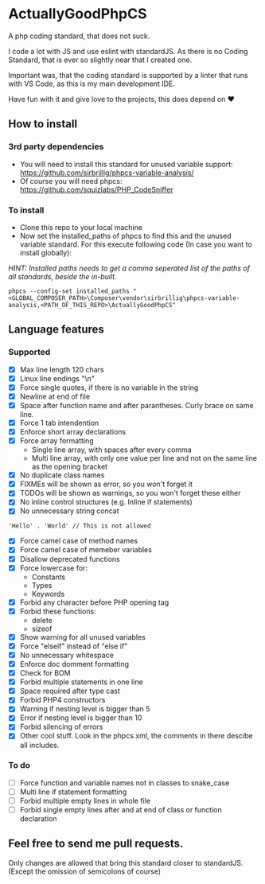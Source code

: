 # ActuallyGoodPhpCS
A php coding standard, that does not suck.

I code a lot with JS and use eslint with standardJS. As there is no Coding Standard, that is ever so slightly near that I created one.

Important was, that the coding standard is supported by a linter that runs with VS Code, as this is my main development IDE.

Have fun with it and give love to the projects, this does depend on ♥

## How to install

### 3rd party dependencies

- You will need to install this standard for unused variable support: https://github.com/sirbrillig/phpcs-variable-analysis/
- Of course you will need phpcs: https://github.com/squizlabs/PHP_CodeSniffer

### To install

- Clone this repo to your local machine
- Now set the installed_paths of phpcs to find this and the unused variable standard. For this execute following code (In case you want to install globally):

*HINT: Installed paths needs to get a comma seperated list of the paths of all standards, beside the in-built.*

```
phpcs --config-set installed_paths "<GLOBAL_COMPOSER_PATH>\Composer\vendor\sirbrillig\phpcs-variable-analysis,<PATH_OF_THIS_REPO>\ActuallyGoodPhpCS"
```

## Language features

### Supported

- [x] Max line length 120 chars
- [x] Linux line endings "\n"
- [x] Force single quotes, if there is no variable in the string
- [x] Newline at end of file
- [x] Space after function name and after parantheses. Curly brace on same line.
- [x] Force 1 tab intendention
- [x] Enforce short array declarations
- [x] Force array formatting
  - Single line array, with spaces after every comma
  - Multi line array, with only one value per line and not on the same line as the opening bracket
- [x] No duplicate class names
- [x] FIXMEs will be shown as error, so you won't forget it
- [x] TODOs will be shown as warnings, so you won't forget these either
- [x] No inline control structures (e.g. Inline if statements)
- [x] No unnecessary string concat

```
'Hello' . 'World' // This is not allowed
```

- [x] Force camel case of method names
- [x] Force camel case of memeber variables
- [x] Disallow deprecated functions
- [x] Force lowercase for:
  - Constants
  - Types
  - Keywords
- [x] Forbid any character before PHP opening tag
- [x] Forbid these functions:
  - delete
  - sizeof
- [x] Show warning for all unused variables
- [x] Force "elseif" instead of "else if"
- [x] No unnecessary whitespace
- [x] Enforce doc domment formatting
- [x] Check for BOM
- [x] Forbid multiple statements in one line
- [x] Space required after type cast
- [x] Forbid PHP4 constructors
- [x] Warning if nesting level is bigger than 5
- [x] Error if nesting level is bigger than 10
- [x] Forbid silencing of errors
- [x] Other cool stuff. Look in the phpcs.xml, the comments in there descibe all includes.

### To do

- [ ] Force function and variable names not in classes to snake_case
- [ ] Multi line if statement formatting
- [ ] Forbid multiple empty lines in whole file
- [ ] Forbid single empty lines after and at end of class or function declaration

## Feel free to send me pull requests.

Only changes are allowed that bring this standard closer to standardJS. (Except the omission of semicolons of course)